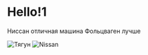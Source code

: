 # Hello!1

Ниссан отличная машина 
Фольцваген лучше

![Тягун](https://s1.1zoom.me/b5050/928/Volkswagen_2016_Tiguan_497488_3840x2400.jpg)
![Nissan](https://sportishka.com/uploads/posts/2021-12/thumbs/1639076383_74-sportishka-com-p-yaponskie-avto-sport-krasivo-foto-77.jpg)
